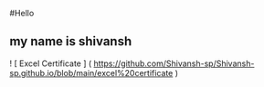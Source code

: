 #Hello
## my name is shivansh
! [ Excel Certificate ] ( https://github.com/Shivansh-sp/Shivansh-sp.github.io/blob/main/excel%20certificate )
